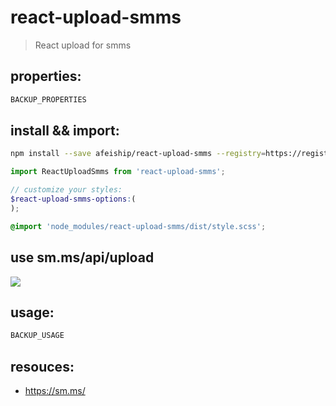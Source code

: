 # react-upload-smms
> React upload for smms

## properties:
```javascript
BACKUP_PROPERTIES
```

## install && import:
```bash
npm install --save afeiship/react-upload-smms --registry=https://registry.npm.taobao.org
```

```js
import ReactUploadSmms from 'react-upload-smms';
```

```scss
// customize your styles:
$react-upload-smms-options:(
);

@import 'node_modules/react-upload-smms/dist/style.scss';
```

## use sm.ms/api/upload
![](https://ws3.sinaimg.cn/large/006tNbRwgy1funedleu78j315i11kjxx.jpg)

## usage:
```jsx
BACKUP_USAGE
```

## resouces:
+ https://sm.ms/